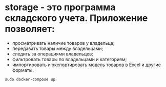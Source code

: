 # storage - это программа складского учета. Приложение позволяет:
- просматривать наличие товаров у владельца;
- передавать товары между владельцами;
- следить за операциями владельцев;
- фильтровать товары по владельцами и категориям;
- импортировать и экспортировать модель товаров в Excel и другие форматы.

`sudo docker-compose up`